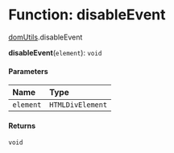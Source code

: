 # Function: disableEvent

[domUtils](/auto-docs/editor/modules/domUtils.md).disableEvent

**disableEvent**(`element`): `void`

#### Parameters

| Name | Type |
| :------ | :------ |
| `element` | `HTMLDivElement` |

#### Returns

`void`
